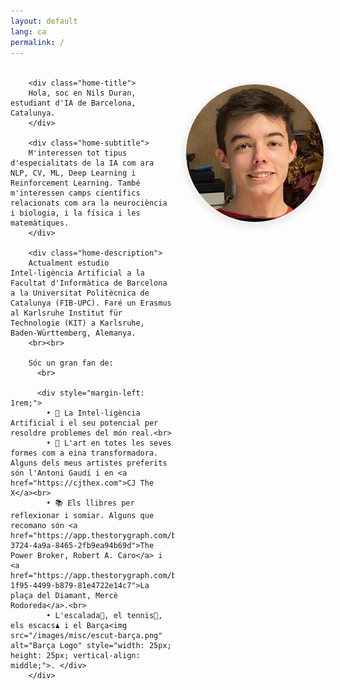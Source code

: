 ```yaml
---
layout: default
lang: ca
permalink: /
---
```


<style>
.home-container {
  max-width: 1000px;
  margin: 2rem auto 0;
  position: relative;
}

.home-content {
  width: 100%;
}

.home-image {
  float: right;
  margin-left: 1rem;
  margin-bottom: 0.5rem;
  margin-top: 0.5rem;
}

.profile-image {
  width: 220px;
  height: 220px;
  border-radius: 50%;
  object-fit: cover;
  object-position: center;
  border: 3px solid #f0f0f0;
  box-shadow: 0 4px 12px rgba(0,0,0,0.1);
  display: block;
}

.home-title {
  font-size: 1.8rem;
  margin-bottom: 1.5rem;
  color: #333;
  line-height: 1.3;
}

.home-subtitle {
  font-size: 1.1rem;
  margin-bottom: 1rem;
  color: #555;
  line-height: 1.5;
}

.home-description {
  font-size: 1rem;
  line-height: 1.6;
  color: #666;
}

/* Clear float after content */
.home-container::after {
  content: "";
  display: table;
  clear: both;
}

/* Mobile responsive */
@media (max-width: 768px) {
  .home-image {
    float: none;
    text-align: center;
    margin: 2rem auto;
    display: block;
  }
  
  .profile-image {
    width: 180px;
    height: 180px;
  }
  
  .home-title {
    font-size: 1.5rem;
  }
}
</style>

<div class="home-container">
  <div class="home-content">
    <div class="home-image">
        <img src="/images/misc/headshot.jpg" alt="Nils Duran" class="profile-image">
        </div>
        
        <div class="home-title">
        Hola, soc en Nils Duran, estudiant d'IA de Barcelona, Catalunya.
        </div>
        
        <div class="home-subtitle">
        M'interessen tot tipus d'especialitats de la IA com ara NLP, CV, ML, Deep Learning i Reinforcement Learning. També m'interessen camps científics relacionats com ara la neurociència i biologia, i la física i les matemàtiques.
        </div>
        
        <div class="home-description">
        Actualment estudio Intel·ligència Artificial a la Facultat d'Informàtica de Barcelona a la Universitat Politècnica de Catalunya (FIB-UPC). Faré un Erasmus al Karlsruhe Institut für Technologie (KIT) a Karlsruhe, Baden-Württemberg, Alemanya.
        <br><br>
        
        Sóc un gran fan de:
          <br>
          
          <div style="margin-left: 1rem;">
            • 🧠 La Intel·ligència Artificial i el seu potencial per resoldre problemes del món real.<br>
            • 🎨 L'art en totes les seves formes com a eina transformadora. Alguns dels meus artistes preferits són l'Antoni Gaudí i en <a href="https://cjthex.com">CJ The X</a><br>
            • 📚 Els llibres per reflexionar i somiar. Alguns que recomano són <a href="https://app.thestorygraph.com/books/6b6b5cc8-3724-4a9a-8465-2fb9ea94b69d">The Power Broker, Robert A. Caro</a> i <a href="https://app.thestorygraph.com/books/fde79989-1f95-4499-b879-81e4722e14c7">La plaça del Diamant, Mercè Rodoreda</a>.<br>
            • L'escalada🧗, el tennis🎾, els escacs♟️ i el Barça<img src="/images/misc/escut-barça.png" alt="Barça Logo" style="width: 25px; height: 25px; vertical-align: middle;">. </div>
        </div>
  </div>
</div>


